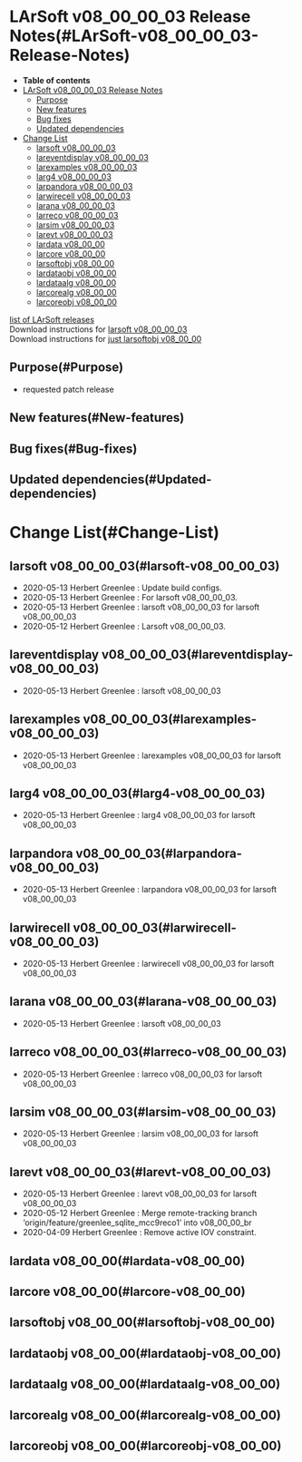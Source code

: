 LArSoft v08\_00\_00\_03 Release Notes(#LArSoft-v08_00_00_03-Release-Notes)
=============================================================================

-   **Table of contents**
-   [LArSoft v08\_00\_00\_03 Release Notes](#LArSoft-v08_00_00_03-Release-Notes)
    -   [Purpose](#Purpose)
    -   [New features](#New-features)
    -   [Bug fixes](#Bug-fixes)
    -   [Updated dependencies](#Updated-dependencies)
-   [Change List](#Change-List)
    -   [larsoft v08\_00\_00\_03](#larsoft-v08_00_00_03)
    -   [lareventdisplay v08\_00\_00\_03](#lareventdisplay-v08_00_00_03)
    -   [larexamples v08\_00\_00\_03](#larexamples-v08_00_00_03)
    -   [larg4 v08\_00\_00\_03](#larg4-v08_00_00_03)
    -   [larpandora v08\_00\_00\_03](#larpandora-v08_00_00_03)
    -   [larwirecell v08\_00\_00\_03](#larwirecell-v08_00_00_03)
    -   [larana v08\_00\_00\_03](#larana-v08_00_00_03)
    -   [larreco v08\_00\_00\_03](#larreco-v08_00_00_03)
    -   [larsim v08\_00\_00\_03](#larsim-v08_00_00_03)
    -   [larevt v08\_00\_00\_03](#larevt-v08_00_00_03)
    -   [lardata v08\_00\_00](#lardata-v08_00_00)
    -   [larcore v08\_00\_00](#larcore-v08_00_00)
    -   [larsoftobj v08\_00\_00](#larsoftobj-v08_00_00)
    -   [lardataobj v08\_00\_00](#lardataobj-v08_00_00)
    -   [lardataalg v08\_00\_00](#lardataalg-v08_00_00)
    -   [larcorealg v08\_00\_00](#larcorealg-v08_00_00)
    -   [larcoreobj v08\_00\_00](#larcoreobj-v08_00_00)

[list of LArSoft releases](LArSoft_release_list)\
Download instructions for [larsoft v08\_00\_00\_03](http://scisoft.fnal.gov/scisoft/bundles/larsoft/v08_00_00_03/larsoft-v08_00_00_03.html)\
Download instructions for [just larsoftobj v08\_00\_00](http://scisoft.fnal.gov/scisoft/bundles/larsoftobj/v08_00_00/larsoftobj-v08_00_00.html)

Purpose(#Purpose)
--------------------

-   requested patch release

New features(#New-features)
------------------------------

Bug fixes(#Bug-fixes)
------------------------

Updated dependencies(#Updated-dependencies)
----------------------------------------------

Change List(#Change-List)
============================

larsoft v08\_00\_00\_03(#larsoft-v08_00_00_03)
-------------------------------------------------

-   2020-05-13 Herbert Greenlee : Update build configs.
-   2020-05-13 Herbert Greenlee : For larsoft v08\_00\_00\_03.
-   2020-05-13 Herbert Greenlee : larsoft v08\_00\_00\_03 for larsoft v08\_00\_00\_03
-   2020-05-12 Herbert Greenlee : Larsoft v08\_00\_00\_03.

lareventdisplay v08\_00\_00\_03(#lareventdisplay-v08_00_00_03)
-----------------------------------------------------------------

-   2020-05-13 Herbert Greenlee : larsoft v08\_00\_00\_03

larexamples v08\_00\_00\_03(#larexamples-v08_00_00_03)
---------------------------------------------------------

-   2020-05-13 Herbert Greenlee : larexamples v08\_00\_00\_03 for larsoft v08\_00\_00\_03

larg4 v08\_00\_00\_03(#larg4-v08_00_00_03)
---------------------------------------------

-   2020-05-13 Herbert Greenlee : larg4 v08\_00\_00\_03 for larsoft v08\_00\_00\_03

larpandora v08\_00\_00\_03(#larpandora-v08_00_00_03)
-------------------------------------------------------

-   2020-05-13 Herbert Greenlee : larpandora v08\_00\_00\_03 for larsoft v08\_00\_00\_03

larwirecell v08\_00\_00\_03(#larwirecell-v08_00_00_03)
---------------------------------------------------------

-   2020-05-13 Herbert Greenlee : larwirecell v08\_00\_00\_03 for larsoft v08\_00\_00\_03

larana v08\_00\_00\_03(#larana-v08_00_00_03)
-----------------------------------------------

-   2020-05-13 Herbert Greenlee : larsoft v08\_00\_00\_03

larreco v08\_00\_00\_03(#larreco-v08_00_00_03)
-------------------------------------------------

-   2020-05-13 Herbert Greenlee : larreco v08\_00\_00\_03 for larsoft v08\_00\_00\_03

larsim v08\_00\_00\_03(#larsim-v08_00_00_03)
-----------------------------------------------

-   2020-05-13 Herbert Greenlee : larsim v08\_00\_00\_03 for larsoft v08\_00\_00\_03

larevt v08\_00\_00\_03(#larevt-v08_00_00_03)
-----------------------------------------------

-   2020-05-13 Herbert Greenlee : larevt v08\_00\_00\_03 for larsoft v08\_00\_00\_03
-   2020-05-12 Herbert Greenlee : Merge remote-tracking branch ‘origin/feature/greenlee\_sqlite\_mcc9reco1’ into v08\_00\_00\_br
-   2020-04-09 Herbert Greenlee : Remove active IOV constraint.

lardata v08\_00\_00(#lardata-v08_00_00)
------------------------------------------

larcore v08\_00\_00(#larcore-v08_00_00)
------------------------------------------

larsoftobj v08\_00\_00(#larsoftobj-v08_00_00)
------------------------------------------------

lardataobj v08\_00\_00(#lardataobj-v08_00_00)
------------------------------------------------

lardataalg v08\_00\_00(#lardataalg-v08_00_00)
------------------------------------------------

larcorealg v08\_00\_00(#larcorealg-v08_00_00)
------------------------------------------------

larcoreobj v08\_00\_00(#larcoreobj-v08_00_00)
------------------------------------------------
